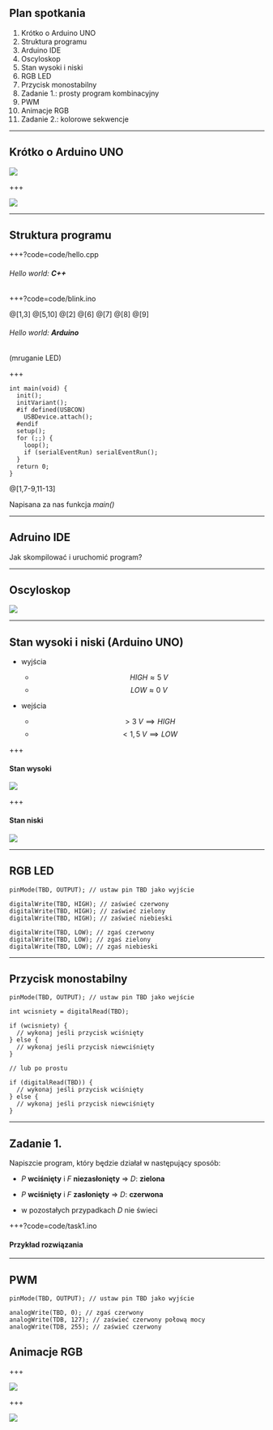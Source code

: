 ## Plan spotkania

1. Krótko o Arduino UNO
1. Struktura programu
1. Arduino IDE
1. Oscyloskop
1. Stan wysoki i niski
1. RGB LED
1. Przycisk monostabilny
1. Zadanie 1.: prosty program kombinacyjny
1. PWM
1. Animacje RGB
1. Zadanie 2.: kolorowe sekwencje
---

## Krótko o Arduino UNO

![](img/uno_angle.jpg)

+++

![](img/uno.jpg)

---

## Struktura programu

+++?code=code/hello.cpp

###### Hello world: **C++**

+++?code=code/blink.ino

@[1,3]
@[5,10]
@[2]
@[6]
@[7]
@[8]
@[9]

###### Hello world: **Arduino**

(mruganie LED)

+++

```
int main(void) {
  init();
  initVariant();
  #if defined(USBCON)
    USBDevice.attach();
  #endif
  setup();
  for (;;) {
    loop();
    if (serialEventRun) serialEventRun();
  }
  return 0;
}
```

@[1,7-9,11-13]

Napisana za nas funkcja *main()*

---

## Adruino IDE

Jak skompilować i uruchomić program?

---

## Oscyloskop

![](img/dso_blink.jpg)

---

## Stan wysoki i niski (Arduino UNO)

* wyjścia
  * $$HIGH \approx 5\;V$$
  * $$LOW \approx 0\;V$$

* wejścia
  * $$ > 3\;V \implies HIGH$$
  * $$ < 1,5\;V \implies LOW$$

+++

#### Stan wysoki

![](img/dso_high.jpg)

+++

#### Stan niski

![](img/dso_low.jpg)

---

## RGB LED

```
pinMode(TBD, OUTPUT); // ustaw pin TBD jako wyjście

digitalWrite(TBD, HIGH); // zaświeć czerwony
digitalWrite(TBD, HIGH); // zaświeć zielony
digitalWrite(TBD, HIGH); // zaświeć niebieski

digitalWrite(TBD, LOW); // zgaś czerwony
digitalWrite(TBD, LOW); // zgaś zielony
digitalWrite(TBD, LOW); // zgaś niebieski
```

---

## Przycisk monostabilny

```
pinMode(TBD, OUTPUT); // ustaw pin TBD jako wejście

int wcisniety = digitalRead(TBD);

if (wcisniety) {
  // wykonaj jeśli przycisk wciśnięty
} else {
  // wykonaj jeśli przycisk niewciśnięty
}

// lub po prostu

if (digitalRead(TBD)) {
  // wykonaj jeśli przycisk wciśnięty
} else {
  // wykonaj jeśli przycisk niewciśnięty
}
```

---

## Zadanie 1.

Napiszcie program, który będzie działał w następujący sposób:

* *P* **wciśnięty** i *F* **niezasłonięty** => *D*: **zielona**

* *P* **wciśnięty** i *F* **zasłonięty** => *D*: **czerwona**

* w pozostałych przypadkach *D* nie świeci

+++?code=code/task1.ino

#### Przykład rozwiązania

---

## PWM

```
pinMode(TBD, OUTPUT); // ustaw pin TBD jako wyjście

analogWrite(TBD, 0); // zgaś czerwony
analogWrite(TDB, 127); // zaświeć czerwony połową mocy
analogWrite(TDB, 255); // zaświeć czerwony
```

## Animacje RGB

+++

![](img/RGB_illumination.jpg)

+++

![](img/CIExy1931_sRGB_gamut_D65.png)
